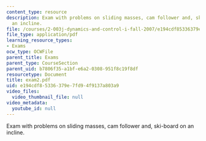 ```yaml
---
content_type: resource
description: Exam with problems on sliding masses, cam follower and, ski-board on
  an incline.
file: /courses/2-003j-dynamics-and-control-i-fall-2007/e194cdf85336379e7fd94f9137a803a9_exam2.pdf
file_type: application/pdf
learning_resource_types:
- Exams
ocw_type: OCWFile
parent_title: Exams
parent_type: CourseSection
parent_uid: b7806f35-a1bf-e6a2-0308-951f8c19f8df
resourcetype: Document
title: exam2.pdf
uid: e194cdf8-5336-379e-7fd9-4f9137a803a9
video_files:
  video_thumbnail_file: null
video_metadata:
  youtube_id: null
---
```

Exam with problems on sliding masses, cam follower and, ski-board on an incline.

